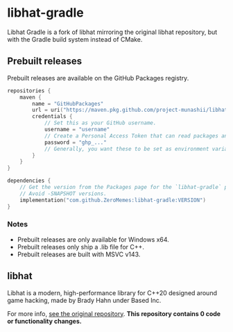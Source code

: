 # libhat-gradle
Libhat Gradle is a fork of libhat mirroring the original libhat repository, but with the Gradle build system instead of CMake.

## Prebuilt releases

Prebuilt releases are available on the GitHub Packages registry.

```kts
repositories {
    maven {
        name = "GitHubPackages"
        url = uri("https://maven.pkg.github.com/project-munashii/libhat-gradle")
        credentials {
            // Set this as your GitHub username.
            username = "username"
            // Create a Personal Access Token that can read packages and set it here.
            password = "ghp_..."
            // Generally, you want these to be set as environment variables in your projects.
        }
    }
}

dependencies {
    // Get the version from the Packages page for the `libhat-gradle` package.
    // Avoid -SNAPSHOT versions.
    implementation("com.github.ZeroMemes:libhat-gradle:VERSION")
}
```

### Notes
- Prebuilt releases are only available for Windows x64.
- Prebuilt releases only ship a .lib file for C++.
- Prebuilt releases are built with MSVC v143.

## libhat
Libhat is a modern, high-performance library for C++20 designed around game hacking, made by Brady Hahn under Based Inc.

For more info, [see the original repository](https://github.com/BasedInc/libhat). **This repository contains 0 code or functionality changes.**
